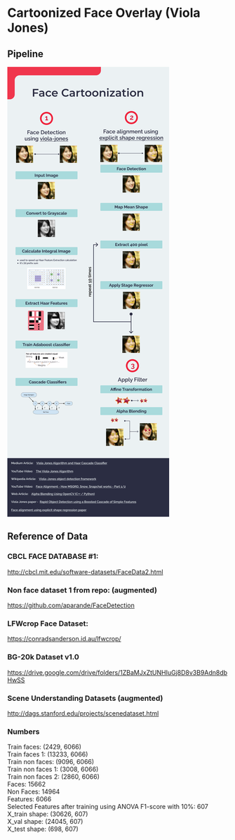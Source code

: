 # Cartoonized Face Overlay (Viola Jones)

## Pipeline
![image](./docs/flowchart.png)
## Reference of Data

### CBCL FACE DATABASE #1:
http://cbcl.mit.edu/software-datasets/FaceData2.html

### Non face dataset 1 from repo: (**augmented**)
https://github.com/aparande/FaceDetection


### LFWcrop Face Dataset: 
https://conradsanderson.id.au/lfwcrop/

### BG-20k Dataset v1.0
https://drive.google.com/drive/folders/1ZBaMJxZtUNHIuGj8D8v3B9Adn8dbHwSS

### Scene Understanding Datasets (**augmented**)
http://dags.stanford.edu/projects/scenedataset.html

### Numbers
Train faces:  (2429, 6066) \
Train faces 1:  (13233, 6066) \
Train non faces:  (9096, 6066) \
Train non faces 1:  (3008, 6066) \
Train non faces 2:  (2860, 6066) \
Faces:  15662 \
Non Faces:  14964 \
Features: 6066 \
Selected Features after training using ANOVA F1-score with 10%:  607 \
X_train shape:  (30626, 607) \
X_val shape:  (24045, 607) \
X_test shape:  (698, 607)